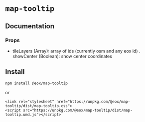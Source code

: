# `map-tooltip`

## Documentation
### Props
- tileLayers (Array): array of ids (currently osm and any eox id)
. showCenter (Boolean): show center coordinates

## Install

```
npm install @eox/map-tooltip
```
or
```
<link rel="stylesheet" href="https://unpkg.com/@eox/map-tooltip/dist/map-tooltip.css">
<script src="https://unpkg.com/@eox/map-tooltip/dist/map-tooltip.umd.js"></script>
```
